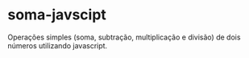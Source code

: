 # soma-javscipt
Operações simples (soma, subtração, multiplicação e divisão) de dois números utilizando javascript.
